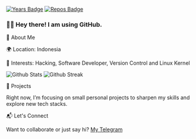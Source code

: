 [![Years Badge](https://badges.pufler.dev/years/DX4GREY)](https://badges.pufler.dev)
[![Repos Badge](https://badges.pufler.dev/repos/DX4GREY)](https://badges.pufler.dev)

### 🙋‍♂️ Hey there! I am using GitHub.

🔧 About Me

🌍 Location: Indonesia

🎯 Interests: Hacking, Software Developer, Version Control and Linux Kernel

![Github Stats](https://github-readme-stats.vercel.app/api?username=DX4GREY&show_icons=true&count_private=true&hide_border=false&layout=compact&&theme=transparent)
![Github Streak](https://github-readme-streak-stats.herokuapp.com/?user=DX4GREY&show_icons=true&count_private=true&hide_border=false&layout=compact&&theme=transparent)


🚀 Projects

Right now, I’m focusing on small personal projects to sharpen my skills and explore new tech stacks.

📬 Let's Connect

Want to collaborate or just say hi? [My Telegram](https://t.me/Dx4Grey)